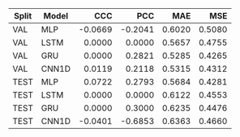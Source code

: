 | Split | Model | CCC | PCC | MAE | MSE |
|---|---|---:|---:|---:|---:|
| VAL | MLP | -0.0669 | -0.2041 | 0.6020 | 0.5080 |
| VAL | LSTM | 0.0000 | 0.0000 | 0.5657 | 0.4755 |
| VAL | GRU | 0.0000 | 0.2821 | 0.5285 | 0.4265 |
| VAL | CNN1D | 0.0119 | 0.2118 | 0.5315 | 0.4312 |
| TEST | MLP | 0.0722 | 0.2793 | 0.5684 | 0.4281 |
| TEST | LSTM | 0.0000 | 0.0000 | 0.6122 | 0.4553 |
| TEST | GRU | 0.0000 | 0.3000 | 0.6235 | 0.4476 |
| TEST | CNN1D | -0.0401 | -0.6853 | 0.6363 | 0.4660 |
